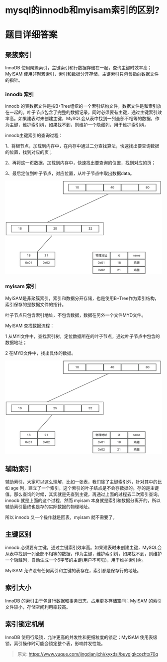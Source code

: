 # mysql的innodb和myisam索引的区别?

# 题目详细答案
## 聚簇索引
InnoDB 使用聚簇索引，主键索引和行数据存储在一起，查询主键时效率高；MyISAM 使用非聚簇索引，索引和数据分开存储，主键索引只包含指向数据文件的指针。

### innodb 索引
innodb 的表数据文件是按B+Tree组织的一个索引结构文件，数据文件是和索引放在一起的。叶子节点包含了完整的数据记录。同时必须要有主键，通过主键索引效率高。如果建表时未创建主键，MySQL会从表中找到一列全部不相等的数据，作为主键，维护索引树，如果找不到，则维护一个隐藏列，用于维护索引树。

innodb主键索引的查询过程：

1、将根节点，加载到内存中，在内存中通过二分查找算法，快速找出要查询数据的位置，找到对应的页；

2、再将这一页数据，加载到内存中，快速找出要查询的位置，找到对应的页；

3、最后定位到叶子节点，对应位置，从叶子节点中取出数据data。

![画板](./img/LeEPZmn5gDWqSj-F/1728896950787-f0b15873-df29-4c9b-a408-d0dfe21cc698-736701.jpeg)

### myisam 索引
MyISAM是非聚簇索引，索引和数据分开存储，也是使用B+Tree作为索引结构，索引保存的是数据文件的指针。

叶子节点只包含索引地址，不包含数据，数据在另外一个文件MYD文件。

MyISAM 查找数据流程：

1 从MYI文件中，查找索引树，定位数据所在的叶子节点，通过叶子节点中包含的数据地址；

2 在MYD文件中，找出具体的数据。

![画板](./img/LeEPZmn5gDWqSj-F/1728896950787-f0b15873-df29-4c9b-a408-d0dfe21cc698-736701.jpeg)

## 辅助索引
辅助索引，大家可以这么理解，比如一张表，我们除了主键索引外，针对其中的比如 age 列，建立了一个索引，这个索引的叶子结点是不会存数据的。存的是主键值。那么查询的时候，其实就是先查到主键，再通过上面的过程去二次索引查询。innodb 就是上面的这个过程，然而 myisam 本身就是索引和数据分离开的，所以辅助索引最终也是存的实际数据的物理地址。

所以 innodb 又一个操作就是回表，myisam 就不需要了。

## 主键区别
innodb 必须要有主键，通过主键索引效率高。如果建表时未创建主键，MySQL会从表中找到一列全部不相等的数据，作为主键，维护索引树，如果找不到，则维护一个隐藏列，自动生成一个6字节的主键(用户不可见)，用于维护索引树。

MyISAM 允许没有任何索引和主键的表存在，索引都是保存行的地址。

## 索引大小
InnoDB 的索引由于包含行数据和事务日志，占用更多存储空间；MyISAM 的索引文件较小，存储空间利用率较高。

## 索引锁定机制
InnoDB 使用行级锁，允许更高的并发性和更细粒度的锁定；MyISAM 使用表级锁，索引操作时可能会锁定整个表，影响并发性能。



> 原文: <https://www.yuque.com/jingdianjichi/xyxdsi/buygigkcozhtx70q>